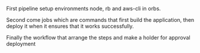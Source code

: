 First pipeline setup environments node, rb and aws-cli in orbs.

Second come jobs which are commands that first build the application,
then deploy it when it ensures that it works successfully.

Finally the workflow that arrange the steps and make a holder for approval deployment
